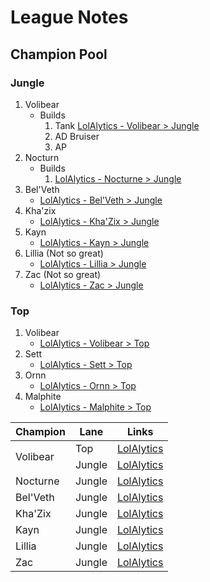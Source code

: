 # League Notes

## Champion Pool

### Jungle

1. Volibear
   - Builds
      1. Tank [LolAlytics - Volibear > Jungle](https://lolalytics.com/lol/volibear/build/?lane=jungle)
      2. AD Bruiser
      3. AP
2. Nocturn
    - Builds
      1.  [LolAlytics - Nocturne > Jungle](https://lolalytics.com/lol/nocturne/build/?lane=jungle)
3. Bel'Veth
   - [LolAlytics - Bel'Veth > Jungle](https://lolalytics.com/lol/belveth/build/?lane=jungle)
4. Kha'zix
   - [LolAlytics - Kha'Zix > Jungle](https://lolalytics.com/lol/khazix/build/?lane=jungle)
5. Kayn
   - [LolAlytics - Kayn > Jungle](https://lolalytics.com/lol/kayn/build/?lane=jungle)
6. Lillia (Not so great)
   - [LolAlytics - Lillia > Jungle](https://lolalytics.com/lol/lillia/build/?lane=jungle)
7. Zac (Not so great)
   - [LolAlytics - Zac > Jungle](https://lolalytics.com/lol/zac/build/?lane=jungle)

### Top

1. Volibear
   -   [LolAlytics - Volibear > Top](https://lolalytics.com/lol/volibear/build/?lane=top)
2. Sett
   -   [LolAlytics - Sett > Top](https://lolalytics.com/lol/sett/build/?lane=top)
3. Ornn
   -   [LolAlytics - Ornn > Top](https://lolalytics.com/lol/ornn/build/?lane=top)
4. Malphite
   -   [LolAlytics - Malphite > Top](https://lolalytics.com/lol/malphite/build/?lane=top)

<table>
    <thead>
        <tr>
            <th>Champion</th>
            <th>Lane</th>
            <th>Links</th>
        </tr>
    </thead>
    <tbody>
        <tr>
            <td rowspan=2>Volibear</td>
            <td>Top</td>
            <td>
               <a href="https://lolalytics.com/lol/volibear/build/?lane=top">LolAlytics</a>
            </td>
        </tr>
        <tr>
            <td>Jungle</td>
            <td>
               <a href="https://lolalytics.com/lol/volibear/build/?lane=jungle">LolAlytics</a>
            </td>
        </tr>
        <tr>
            <td>Nocturne</td>
            <td>Jungle</td>
            <td>
               <a href="https://lolalytics.com/lol/nocturne/build/?lane=jungle">LolAlytics</a>
            </td>
        </tr>
        <tr>
            <td>Bel'Veth</td>
            <td>Jungle</td>
            <td>
               <a href="https://lolalytics.com/lol/belveth/build/?lane=jungle">LolAlytics</a>
            </td>
        </tr>
        <tr>
            <td>Kha'Zix</td>
            <td>Jungle</td>
            <td>
               <a href="https://lolalytics.com/lol/khazix/build/?lane=jungle">LolAlytics</a>
            </td>
        </tr>
        <tr>
            <td>Kayn</td>
            <td>Jungle</td>
            <td>
               <a href="https://lolalytics.com/lol/kayn/build/?lane=jungle">LolAlytics</a>
            </td>
        </tr>
        <tr>
            <td>Lillia</td>
            <td>Jungle</td>
            <td>
               <a href="https://lolalytics.com/lol/lillia/build/?lane=jungle">LolAlytics</a>
            </td>
        </tr>
        <tr>
            <td>Zac</td>
            <td>Jungle</td>
            <td>
               <a href="https://lolalytics.com/lol/zac/build/?lane=jungle">LolAlytics</a>
            </td>
        </tr>
    </tbody>
</table>
